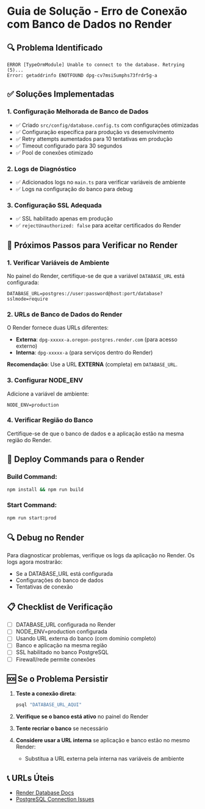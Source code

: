 # Guia de Solução - Erro de Conexão com Banco de Dados no Render

## 🔍 Problema Identificado
```
ERROR [TypeOrmModule] Unable to connect to the database. Retrying (5)...
Error: getaddrinfo ENOTFOUND dpg-cv7msi5umphs73frdr5g-a
```

## ✅ Soluções Implementadas

### 1. Configuração Melhorada de Banco de Dados
- ✅ Criado `src/config/database.config.ts` com configurações otimizadas
- ✅ Configuração específica para produção vs desenvolvimento
- ✅ Retry attempts aumentados para 10 tentativas em produção
- ✅ Timeout configurado para 30 segundos
- ✅ Pool de conexões otimizado

### 2. Logs de Diagnóstico
- ✅ Adicionados logs no `main.ts` para verificar variáveis de ambiente
- ✅ Logs na configuração do banco para debug

### 3. Configuração SSL Adequada
- ✅ SSL habilitado apenas em produção
- ✅ `rejectUnauthorized: false` para aceitar certificados do Render

## 🔧 Próximos Passos para Verificar no Render

### 1. Verificar Variáveis de Ambiente
No painel do Render, certifique-se de que a variável `DATABASE_URL` está configurada:
```
DATABASE_URL=postgres://user:password@host:port/database?sslmode=require
```

### 2. URLs de Banco de Dados do Render
O Render fornece duas URLs diferentes:
- **Externa**: `dpg-xxxxx-a.oregon-postgres.render.com` (para acesso externo)
- **Interna**: `dpg-xxxxx-a` (para serviços dentro do Render)

**Recomendação**: Use a URL **EXTERNA** (completa) em `DATABASE_URL`.

### 3. Configurar NODE_ENV
Adicione a variável de ambiente:
```
NODE_ENV=production
```

### 4. Verificar Região do Banco
Certifique-se de que o banco de dados e a aplicação estão na mesma região do Render.

## 🚀 Deploy Commands para o Render

### Build Command:
```bash
npm install && npm run build
```

### Start Command:
```bash
npm run start:prod
```

## 🔍 Debug no Render

Para diagnosticar problemas, verifique os logs da aplicação no Render. Os logs agora mostrarão:
- Se a DATABASE_URL está configurada
- Configurações do banco de dados
- Tentativas de conexão

## 📋 Checklist de Verificação

- [ ] DATABASE_URL configurada no Render
- [ ] NODE_ENV=production configurada
- [ ] Usando URL externa do banco (com domínio completo)
- [ ] Banco e aplicação na mesma região
- [ ] SSL habilitado no banco PostgreSQL
- [ ] Firewall/rede permite conexões

## 🆘 Se o Problema Persistir

1. **Teste a conexão direta**:
   ```bash
   psql "DATABASE_URL_AQUI"
   ```

2. **Verifique se o banco está ativo** no painel do Render

3. **Tente recriar o banco** se necessário

4. **Considere usar a URL interna** se aplicação e banco estão no mesmo Render:
   - Substitua a URL externa pela interna nas variáveis de ambiente

## 📞 URLs Úteis

- [Render Database Docs](https://render.com/docs/databases)
- [PostgreSQL Connection Issues](https://render.com/docs/troubleshooting-deploys)
